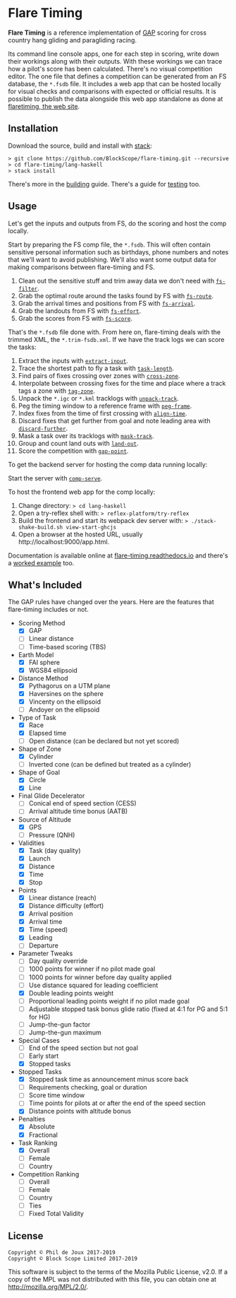 # Flare Timing

**Flare Timing** is a reference implementation of [GAP](lang-haskell/GAP.md)
scoring for cross country hang gliding and paragliding racing.

Its command line console apps, one for each step in scoring, write down their
workings along with their outputs. With these workings we can trace how
a pilot's score has been calculated. There's no visual competition editor. The
one file that defines a competition can be generated from an FS database, the
`*.fsdb` file. It includes a web app that can be hosted locally for visual
checks and comparisons with expected or official results. It is possible to
publish the data alongside this web app standalone as done at [flaretiming, the
web site](https://flaretiming.com).

## Installation

Download the source, build and install with [stack](https://docs.haskellstack.org):

```
> git clone https://github.com/BlockScope/flare-timing.git --recursive
> cd flare-timing/lang-haskell
> stack install
```

There's more in the [building](lang-haskell/BUILDING.md) guide. There's a guide for
[testing](lang-haskell/TESTING.md) too.

## Usage

Let's get the inputs and outputs from FS, do the scoring and host the comp
locally.

Start by preparing the FS comp file, the `*.fsdb`. This will often contain
sensitive personal information such as birthdays, phone numbers and notes that
we'll want to avoid publishing. We'll also want some output data for making
comparisons between flare-timing and FS.

1. Clean out the sensitive stuff and trim away data we don't need with
[`fs-filter`](lang-haskell/flare-timing/prod-apps/fs-filter).  
2. Grab the optimal route around the tasks found by FS with
[`fs-route`](lang-haskell/flare-timing/prod-apps/fs-route).  
3. Grab the arrival times and positions from FS with
[`fs-arrival`](lang-haskell/flare-timing/prod-apps/fs-arrival).  
4. Grab the landouts from FS with
[`fs-effort`](lang-haskell/flare-timing/prod-apps/fs-effort).  
5. Grab the scores from FS with
[`fs-score`](lang-haskell/flare-timing/prod-apps/fs-score).  

That's the `*.fsdb` file done with. From here on, flare-timing deals with the
trimmed XML, the `*.trim-fsdb.xml`. If we have the track logs we can score the
tasks:

1. Extract the inputs with
[`extract-input`](lang-haskell/flare-timing/prod-apps/extract-input).  
2. Trace the shortest path to fly a task with
[`task-length`](lang-haskell/flare-timing/prod-apps/task-length).  
3. Find pairs of fixes crossing over zones with
[`cross-zone`](lang-haskell/flare-timing/prod-apps/cross-zone).  
4. Interpolate between crossing fixes for the time and place where a track tags
a zone with [`tag-zone`](lang-haskell/flare-timing/prod-apps/tag-zone).  
5. Unpack the `*.igc` or `*.kml` tracklogs with
[`unpack-track`](lang-haskell/flare-timing/prod-apps/unpack-track).  
6. Peg the timing window to a reference frame with
[`peg-frame`](lang-haskell/flare-timing/prod-apps/peg-frame).  
7. Index fixes from the time of first crossing with
[`align-time`](lang-haskell/flare-timing/prod-apps/align-time).  
8. Discard fixes that get further from goal and note leading area with
[`discard-further`](lang-haskell/flare-timing/prod-apps/discard-further).  
9. Mask a task over its tracklogs with
[`mask-track`](lang-haskell/flare-timing/prod-apps/mask-track).  
10. Group and count land outs with
[`land-out`](lang-haskell/flare-timing/prod-apps/land-out).  
11. Score the competition with [`gap-point`](lang-haskell/flare-timing/prod-apps/gap-point).  

To get the backend server for hosting the comp data running locally:

Start the server with
[`comp-serve`](lang-haskell/app-serve).  

To host the frontend web app for the comp locally:

1. Change directory:
    `> cd lang-haskell`
2. Open a try-reflex shell with:
    `> reflex-platform/try-reflex`
3. Build the frontend and start its webpack dev server with:
    `> ./stack-shake-build.sh view-start-ghcjs`
4. Open a browser at the hosted URL, usually http://localhost:9000/app.html.

Documentation is available online at
[flare-timing.readthedocs.io](http://flare-timing.readthedocs.io/) and there's
a [worked example](lang-haskell/EXAMPLE.md) too.

## What's Included

The GAP rules have changed over the years. Here are the features that
flare-timing includes or not.

* Scoring Method
    - [x] GAP
    - [ ] Linear distance
    - [ ] Time-based scoring (TBS)
* Earth Model
    - [x] FAI sphere
    - [x] WGS84 ellipsoid
* Distance Method
    - [x] Pythagorus on a UTM plane
    - [x] Haversines on the sphere
    - [x] Vincenty on the ellipsoid
    - [ ] Andoyer on the ellipsoid
* Type of Task
    - [x] Race
    - [x] Elapsed time
    - [ ] Open distance (can be declared but not yet scored)
* Shape of Zone
    - [x] Cylinder
    - [ ] Inverted cone (can be defined but treated as a cylinder)
* Shape of Goal
    - [x] Circle
    - [x] Line
* Final Glide Decelerator
    - [ ] Conical end of speed section (CESS)
    - [ ] Arrival altitude time bonus (AATB)
* Source of Altitude
    - [x] GPS
    - [ ] Pressure (QNH)
* Validities
    - [x] Task (day quality)
    - [x] Launch
    - [x] Distance
    - [x] Time
    - [x] Stop
* Points
    - [x] Linear distance (reach)
    - [x] Distance difficulty (effort)
    - [x] Arrival position
    - [x] Arrival time
    - [x] Time (speed)
    - [x] Leading
    - [ ] Departure
* Parameter Tweaks
    - [ ] Day quality override
    - [ ] 1000 points for winner if no pilot made goal
    - [ ] 1000 points for winner before day quality applied
    - [ ] Use distance squared for leading coefficient
    - [x] Double leading points weight
    - [ ] Proportional leading points weight if no pilot made goal
    - [ ] Adjustable stopped task bonus glide ratio (fixed at 4:1 for PG and 5:1 for HG)
    - [ ] Jump-the-gun factor
    - [ ] Jump-the-gun maximum
* Special Cases
    - [ ] End of the speed section but not goal
    - [ ] Early start
    - [x] Stopped tasks
* Stopped Tasks
    - [x] Stopped task time as announcement minus score back
    - [ ] Requirements checking, goal or duration
    - [ ] Score time window
    - [ ] Time points for pilots at or after the end of the speed section
    - [x] Distance points with altitude bonus
* Penalties
    - [x] Absolute
    - [x] Fractional
* Task Ranking
    - [x] Overall
    - [ ] Female
    - [ ] Country
* Competition Ranking
    - [ ] Overall
    - [ ] Female
    - [ ] Country
    - [ ] Ties
    - [ ] Fixed Total Validity

## License

```
Copyright © Phil de Joux 2017-2019
Copyright © Block Scope Limited 2017-2019
```

This software is subject to the terms of the Mozilla Public License, v2.0. If
a copy of the MPL was not distributed with this file, you can obtain one at
http://mozilla.org/MPL/2.0/.
